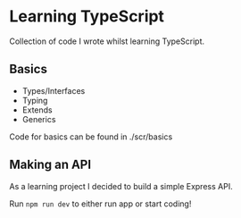 # Learning TypeScript

Collection of code I wrote whilst learning TypeScript.

## Basics

- Types/Interfaces
- Typing
- Extends
- Generics

Code for basics can be found in ./scr/basics

## Making an API

As a learning project I decided to build a simple Express API.

Run
`
npm run dev
`
to either run app or start coding!